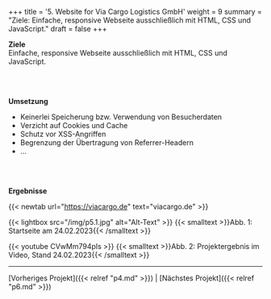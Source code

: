 +++
title = '5. Website for Via Cargo Logistics GmbH'
weight = 9
summary = "Ziele: Einfache, responsive Webseite ausschließlich mit HTML, CSS und JavaScript."
draft = false
+++

**Ziele**  
Einfache, responsive Webseite ausschließlich mit HTML, CSS und JavaScript. 

</br></br>  

**Umsetzung**   
- Keinerlei Speicherung bzw. Verwendung von Besucherdaten
- Verzicht auf Cookies und Cache
- Schutz vor XSS-Angriffen
- Begrenzung der Übertragung von Referrer-Headern
- …  

</br></br>  

**Ergebnisse**  

{{< newtab url="https://viacargo.de" text="viacargo.de" >}}

{{< lightbox src="/img/p5.1.jpg" alt="Alt-Text" >}}
{{< smalltext >}}Abb. 1: Startseite am 24.02.2023{{< /smalltext >}}


{{< youtube CVwMm794pIs >}}
{{< smalltext >}}Abb. 2: Projektergebnis im Video, Stand 24.02.2023{{< /smalltext >}}


---

[Vorheriges Projekt]({{< relref "p4.md" >}}) | [Nächstes Projekt]({{< relref "p6.md" >}})